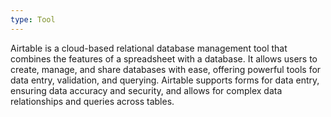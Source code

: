 ```yaml
---
type: Tool
---
```


Airtable is a cloud-based relational database management tool that combines the features of a spreadsheet with a database. It allows users to create, manage, and share databases with ease, offering powerful tools for data entry, validation, and querying. Airtable supports forms for data entry, ensuring data accuracy and security, and allows for complex data relationships and queries across tables.